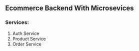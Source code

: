 ## Ecommerce Backend With Microsevices

### Services:
  1. Auth Service
  2. Product Service
  3. Order Service
  
